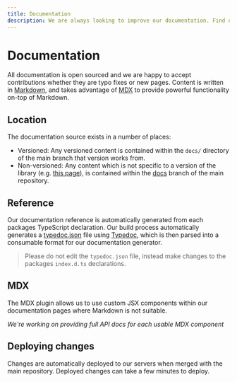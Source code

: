 ```yaml
---
title: Documentation
description: We are always looking to improve our documentation. Find out how you can help!
---
```


# Documentation

All documentation is open sourced and we are happy to accept contributions whether they are typo fixes or new pages.
Content is written in [Markdown](https://www.markdownguide.org/), and takes advantage of [MDX](https://github.com/mdx-js/mdx)
to provide powerful functionality on-top of Markdown.

## Location

The documentation source exists in a number of places:

- Versioned: Any versioned content is contained within the `docs/` directory of the main branch that version works from.
- Non-versioned: Any content which is not specific to a version of the library (e.g. [this page](https://github.com/invertase/react-native-firebase/blob/docs/pages/contributing/documentation.md)), 
is contained within the [docs](https://github.com/invertase/react-native-firebase/tree/docs) branch of the main repository.

## Reference

Our documentation reference is automatically generated from each packages TypeScript declaration. Our build process
automatically generates a [typedoc.json](https://github.com/invertase/react-native-firebase/blob/master/docs/typedoc.json)
file using [Typedoc](https://typedoc.org/), which is then parsed into a consumable format for our documentation generator.

> Please do not edit the `typedoc.json` file, instead make changes to the packages `index.d.ts` declarations.

## MDX

The MDX plugin allows us to use custom JSX components within our documentation pages where Markdown is not suitable.

*We're working on providing full API docs for each usable MDX component*

## Deploying changes

Changes are automatically deployed to our servers when merged with the main repository. Deployed changes can take a few
minutes to deploy.



